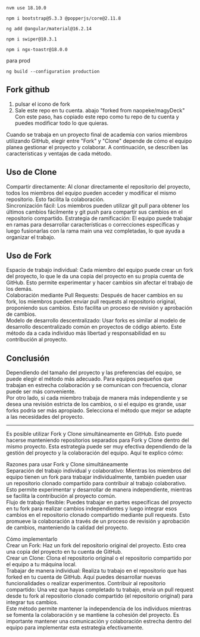 ```
nvm use 18.10.0
```
```
npm i bootstrap@5.3.3 @popperjs/core@2.11.8
```
```
ng add @angular/material@16.2.14
```
```
npm i swiper@10.3.1
```
```
npm i ngx-toastr@18.0.0
```

para prod
```
ng build --configuration production
```


## Fork github
1. pulsar el icono de fork  
2. Sale este repo en tu cuenta. abajo "forked from naopeke/magyDeck"  
Con este paso, has copiado este repo como tu repo de tu cuenta y puedes modificar todo lo que quieras.  

Cuando se trabaja en un proyecto final de academia con varios miembros utilizando GitHub, elegir entre "Fork" y "Clone" depende de cómo el equipo planea gestionar el proyecto y colaborar. A continuación, se describen las características y ventajas de cada método.  
  
## Uso de Clone  
Compartir directamente: Al clonar directamente el repositorio del proyecto, todos los miembros del equipo pueden acceder y modificar el mismo repositorio. Esto facilita la colaboración.  
Sincronización fácil: Los miembros pueden utilizar git pull para obtener los últimos cambios fácilmente y git push para compartir sus cambios en el repositorio compartido.
Estrategia de ramificación: El equipo puede trabajar en ramas para desarrollar características o correcciones específicas y luego fusionarlas con la rama main una vez completadas, lo que ayuda a organizar el trabajo.  
  
## Uso de Fork  
Espacio de trabajo individual: Cada miembro del equipo puede crear un fork del proyecto, lo que le da una copia del proyecto en su propia cuenta de GitHub. Esto permite experimentar y hacer cambios sin afectar el trabajo de los demás.  
Colaboración mediante Pull Requests: Después de hacer cambios en su fork, los miembros pueden enviar pull requests al repositorio original, proponiendo sus cambios. Esto facilita un proceso de revisión y aprobación de cambios.  
Modelo de desarrollo descentralizado: Usar forks es similar al modelo de desarrollo descentralizado común en proyectos de código abierto. Este método da a cada individuo más libertad y responsabilidad en su contribución al proyecto.  
  
## Conclusión  
Dependiendo del tamaño del proyecto y las preferencias del equipo, se puede elegir el método más adecuado. Para equipos pequeños que trabajan en estrecha colaboración y se comunican con frecuencia, clonar puede ser más conveniente.  
Por otro lado, si cada miembro trabaja de manera más independiente y se desea una revisión estricta de los cambios, o si el equipo es grande, usar forks podría ser más apropiado.
Selecciona el método que mejor se adapte a las necesidades del proyecto.  
  
***********************************************  


Es posible utilizar Fork y Clone simultáneamente en GitHub. Esto puede hacerse manteniendo repositorios separados para Fork y Clone dentro del mismo proyecto. Esta estrategia puede ser muy efectiva dependiendo de la gestión del proyecto y la colaboración del equipo. Aquí te explico cómo:  

Razones para usar Fork y Clone simultáneamente  
Separación del trabajo individual y colaborativo: Mientras los miembros del equipo tienen un fork para trabajar individualmente, también pueden usar un repositorio clonado compartido para contribuir al trabajo colaborativo. Esto permite experimentar y desarrollar de manera independiente, mientras se facilita la contribución al proyecto común.  
Flujo de trabajo flexible: Puedes trabajar en partes específicas del proyecto en tu fork para realizar cambios independientes y luego integrar esos cambios en el repositorio clonado compartido mediante pull requests. Esto promueve la colaboración a través de un proceso de revisión y aprobación de cambios, manteniendo la calidad del proyecto.  
  
Cómo implementarlo  
Crear un Fork: Haz un fork del repositorio original del proyecto. Esto crea una copia del proyecto en tu cuenta de GitHub.  
Crear un Clone: Clona el repositorio original o el repositorio compartido por el equipo a tu máquina local.  
Trabajar de manera individual: Realiza tu trabajo en el repositorio que has forked en tu cuenta de GitHub. Aquí puedes desarrollar nuevas funcionalidades o realizar experimentos.
Contribuir al repositorio compartido: Una vez que hayas completado tu trabajo, envía un pull request desde tu fork al repositorio clonado compartido (el repositorio original) para integrar tus cambios.  
Este método permite mantener la independencia de los individuos mientras se fomenta la colaboración y se mantiene la cohesión del proyecto. Es importante mantener una comunicación y colaboración estrecha dentro del equipo para implementar esta estrategia efectivamente.











